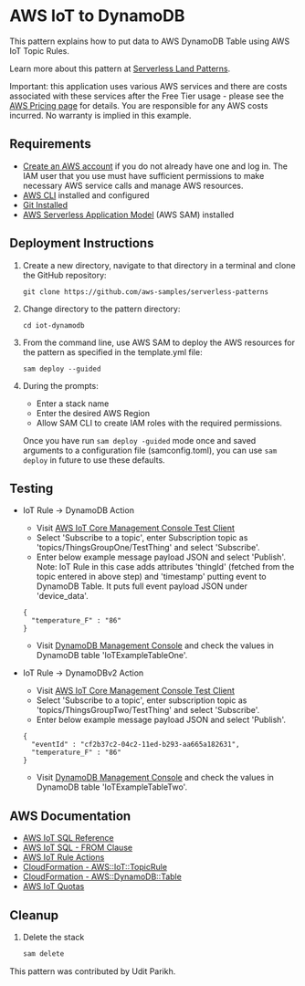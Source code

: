 # AWS IoT to DynamoDB

This pattern explains how to put data to AWS DynamoDB Table using AWS IoT Topic Rules.

Learn more about this pattern at [Serverless Land Patterns](https://serverlessland.com/patterns/iot-dynamodb).

Important: this application uses various AWS services and there are costs associated with these services after the Free Tier usage - please see the [AWS Pricing page](https://aws.amazon.com/pricing/) for details. You are responsible for any AWS costs incurred. No warranty is implied in this example.

## Requirements

* [Create an AWS account](https://portal.aws.amazon.com/gp/aws/developer/registration/index.html) if you do not already have one and log in. The IAM user that you use must have sufficient permissions to make necessary AWS service calls and manage AWS resources.
* [AWS CLI](https://docs.aws.amazon.com/cli/latest/userguide/install-cliv2.html) installed and configured
* [Git Installed](https://git-scm.com/book/en/v2/Getting-Started-Installing-Git)
* [AWS Serverless Application Model](https://docs.aws.amazon.com/serverless-application-model/latest/developerguide/serverless-sam-cli-install.html) (AWS SAM) installed

## Deployment Instructions

1. Create a new directory, navigate to that directory in a terminal and clone the GitHub repository:
    ```
    git clone https://github.com/aws-samples/serverless-patterns
    ```
1. Change directory to the pattern directory:
    ```
    cd iot-dynamodb
    ```
1. From the command line, use AWS SAM to deploy the AWS resources for the pattern as specified in the template.yml file:
    ```
    sam deploy --guided
    ```
1. During the prompts:
    * Enter a stack name
    * Enter the desired AWS Region
    * Allow SAM CLI to create IAM roles with the required permissions.

    Once you have run `sam deploy -guided` mode once and saved arguments to a configuration file (samconfig.toml), you can use `sam deploy` in future to use these defaults.

## Testing

* IoT Rule -> DynamoDB Action

  * Visit [AWS IoT Core Management Console Test Client](https://console.aws.amazon.com/iot/home#/test)
  * Select 'Subscribe to a topic', enter Subscription topic as 'topics/ThingsGroupOne/TestThing' and select 'Subscribe'.
  * Enter below example message payload JSON and select 'Publish'.
  Note: IoT Rule in this case adds attributes 'thingId' (fetched from the topic entered in above step) and 'timestamp' putting event to DynamoDB Table. It puts full event payload JSON under 'device_data'.
  ```
  {
    "temperature_F" : "86"
  }
  ```
  * Visit [DynamoDB Management Console](https://console.aws.amazon.com/dynamodbv2/home#tables) and check the values in DynamoDB table 'IoTExampleTableOne'.

* IoT Rule -> DynamoDBv2 Action

  * Visit [AWS IoT Core Management Console Test Client](https://console.aws.amazon.com/iot/home#/test)
  * Select 'Subscribe to a topic', enter subscription topic as 'topics/ThingsGroupTwo/TestThing' and select 'Subscribe'.
  * Enter below example message payload JSON and select 'Publish'.
  ```
  {
    "eventId" : "cf2b37c2-04c2-11ed-b293-aa665a182631",
    "temperature_F" : "86"
  }
  ```
  * Visit [DynamoDB Management Console](https://console.aws.amazon.com/dynamodbv2/home#tables) and check the values in DynamoDB table 'IoTExampleTableTwo'.

## AWS Documentation
- [AWS IoT SQL Reference](https://docs.aws.amazon.com/iot/latest/developerguide/iot-sql-reference.html?icmpid=docs_iot_console)
- [AWS IoT SQL - FROM Clause](https://docs.aws.amazon.com/iot/latest/developerguide/iot-sql-from.html)
- [AWS IoT Rule Actions](https://docs.aws.amazon.com/iot/latest/developerguide/iot-rule-actions.html)
- [CloudFormation - AWS::IoT::TopicRule](https://docs.aws.amazon.com/AWSCloudFormation/latest/UserGuide/aws-resource-iot-topicrule.html)
- [CloudFormation - AWS::DynamoDB::Table](https://docs.aws.amazon.com/AWSCloudFormation/latest/UserGuide/aws-resource-dynamodb-table.html)
- [AWS IoT Quotas](https://docs.aws.amazon.com/general/latest/gr/iot-core.html)

## Cleanup

1. Delete the stack
    ```bash
    sam delete
    ```

This pattern was contributed by Udit Parikh.

